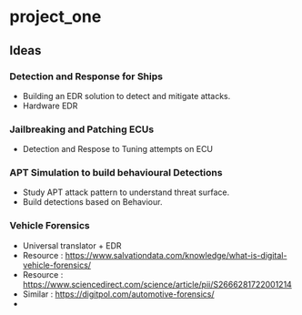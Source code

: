 # project_one
## Ideas
### Detection and Response for Ships
- Building an EDR solution to detect and mitigate attacks.
- Hardware EDR
### Jailbreaking and Patching ECUs
- Detection and Respose to Tuning attempts on ECU
### APT Simulation to build behavioural Detections
- Study APT attack pattern to understand threat surface.
- Build detections based on Behaviour.
### Vehicle Forensics
- Universal translator + EDR
- Resource : https://www.salvationdata.com/knowledge/what-is-digital-vehicle-forensics/
- Resource : https://www.sciencedirect.com/science/article/pii/S2666281722001214
- Similar : https://digitpol.com/automotive-forensics/
- 
